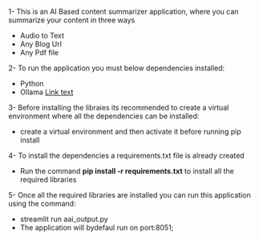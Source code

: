 1- This is an AI Based content summarizer application, where you can summarize your content in three ways
 - Audio to Text
 - Any Blog Url
 - Any Pdf file

2- To run the application you must below dependencies installed:
  - Python
  - Ollama [Link text](https://ollama.com/download/OllamaSetup.exe)

3- Before installing the libraies its recommended to create a virtual environment where all the dependencies can be installed:
  - create a virtual environment and then activate it before running pip install

4- To install the dependencies a requirements.txt file is already created
  - Run the command **pip install -r requirements.txt** to install all the required libraries

5- Once all the required libraries are installed you can run this application using the command:
  - streamlit run aai_output.py
  - The application will bydefaul run on port:8051;

